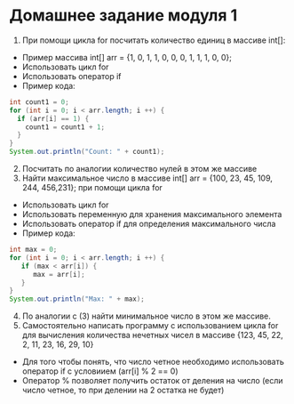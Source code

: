 # Домашнее задание модуля 1

1. При помощи цикла for посчитать количество единиц в массиве int[]:
- Пример массива int[] arr = {1, 0, 1, 1, 0, 0, 0, 1, 1, 1, 0, 0};
- Использовать цикл for 
- Использовать оператор if
- Пример кода: 
``` java
int count1 = 0;
for (int i = 0; i < arr.length; i ++) {
  if (arr[i] == 1) {
    count1 = count1 + 1;
  }
}
System.out.println("Count: " + count1);
```
2. Посчитать по аналогии количество нулей в этом же массиве
3. Найти максимальное число в массиве int[] arr = {100, 23, 45, 109, 244, 456,231}; при помощи цикла for
- Использовать цикл for 
- Использовать переменную для хранения максимального элемента 
- Использовать оператор if для определения максимального числа
- Пример кода:
``` java
int max = 0;
for (int i = 0; i < arr.length; i ++) {
   if (max < arr[i]) {
      max = arr[i];
   }
}
System.out.println("Max: " + max);
```
4. По аналогии с (3) найти минимальное число в этом же массиве.
5. Самостоятельно написать программу с использованием цикла for для вычисления количества нечетных чисел в массиве {123, 45, 22, 2, 11, 23, 16, 29, 10}
- Для того чтобы понять, что число четное необходимо использовать оператор if с условиием (arr[i] % 2 == 0)
- Оператор % позволяет получить остаток от деления на число (если число четное, то при делении на 2 остатка не будет)
